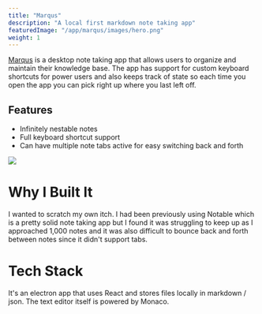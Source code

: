 ```yaml
---
title: "Marqus"
description: "A local first markdown note taking app"
featuredImage: "/app/marqus/images/hero.png"
weight: 1
---
```


[Marqus](https://github.com/EddieAbbondanzio/marqus) is a desktop note taking app that allows users to organize and maintain their knowledge base. The app has support for custom keyboard shortcuts for power users and also keeps track of state so each time you open the app you can pick right up where you last left off.

## Features

- Infinitely nestable notes
- Full keyboard shortcut support
- Can have multiple note tabs active for easy switching back and forth

![](./images/screenshot.png)

# Why I Built It

I wanted to scratch my own itch. I had been previously using Notable which is a pretty solid note taking app but I found it was struggling to keep up as I approached 1,000 notes and it was also difficult to bounce back and forth between notes since it didn't support tabs.

# Tech Stack

It's an electron app that uses React and stores files locally in markdown / json. The text editor itself is powered by Monaco. 
